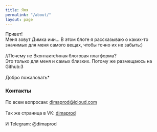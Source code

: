 ```yaml
---
title: Яяя
permalink: "/about/"
layout: page
---
```


Привет!<br>
Меня зовут Димка иии... В этом блоге я рассказываю о каких-то значимых для меня самого вещах, чтобы точно их не забыть:)<br><br>
//Почему не Вконтакте/иная блоговая платформа?<br>
Это только для меня и самых близких. Потому же размещаюсь на Github:3<br><br>
Добро пожаловать*

### Контакты

По всем вопросам: [dimaprod@icloud.com](mailto:dimaprod@icloud.com)<br><br>
Так же страница в VK: <a href="vk.com/m_dimaprod">dimaprod</a><br><br>
И Telegram: @dimaprod
